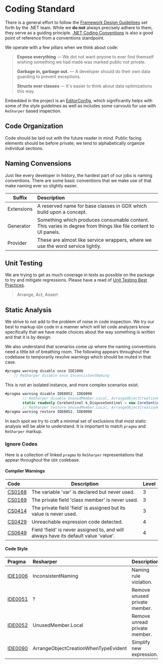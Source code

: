 # Coding Standard

There is a general effort to follow the [Framework Design Guidelines](https://docs.microsoft.com/en-us/dotnet/standard/design-guidelines/) set forth by the .NET team. While we **do not** always precisely adhere to them, they serve as a guiding principle. [.NET Coding Conventions](https://docs.microsoft.com/en-us/dotnet/csharp/programming-guide/inside-a-program/coding-conventions) is also a good point of reference from a conventions standpoint.

We operate with a few pillars when we think about code:

> **Expose everything** — We dot not want anyone to ever find themself wishing something we had made was marked public not private.
>
> **Garbage in, garbage out.** — A developer should do their own data guarding to prevent exceptions.
>
> **Structs over classes** — It's easier to think about data optimizations this way.

Embedded in the project is an [EditorConfig](https://editorconfig.org/), which significantly helps with some of the style guidelines as well as includes some carvouts for use with `ReSharper` based inspection.

## Code Organization

Code should be laid out with the future reader in mind. Public facing elements should be before private; we tend to alphabetically organize individual sections.

## Naming Convensions

Just like every developer in history, the hardest part of our jobs is naming conventions. There are some basic conventions that we make use of that make naming ever so slightly easier.

Suffix | Description
--- | :--
Extensions | A reserved name for base classes in GDX which build upon a concept.
Generator | Something which produces consumable content. This varies in degree from things like file content to UI panels.
Provider | These are almost like service wrappers, where we use the word service lightly.

## Unit Testing

We are trying to get as much coverage in tests as possible on the package to try and mitigate regressions. Please have a read of [Unit Testing Best Practices](https://docs.microsoft.com/en-us/dotnet/core/testing/unit-testing-best-practices).

> Arrange, Act, Assert

## Static Analysis

We strive to not add to the problem of noise in code inspection. We try our best to markup `GDX` code in a manner which will let code analyzers know specifically that we have made choices about the way something is written and that it is by design.

We also understand that scenarios come up where the naming conventions need a little bit of breathing room. The following appears throughout the codebase to temporarily resolve warnings which should be muted in that case.

````csharp
#pragma warning disable once IDE1006
    // ReSharper disable once InconsistentNaming
````

This is not an isolated instance, and more complex scenarios exist.

```csharp
#pragma warning disable IDE0052, IDE0090
        // ReSharper disable UnusedMember.Local, ArrangeObjectCreationWhenTypeEvident
        static readonly CoreSentinel k_DisposeSentinel = new CoreSentinel();
        // ReSharper restore UnusedMember.Local, ArrangeObjectCreationWhenTypeEvident
#pragma warning restore IDE0052, IDE0090
```

In each spot we try to craft a minimal set of exclusions that most static analysis will be able to understand. It is important to match `pragma` and `ReSharper` markup.

### Ignore Codes

Here is a collection of linked `pragma` to `ReSharper` representations that appear throughout the `GDX` codebase.

#### Compiler Warnings

|Code|Description|Level|
|:--|---|:--|
| [CS0168](https://docs.microsoft.com/en-us/dotnet/csharp/misc/cs0168) |The variable 'var' is declared but never used. | 3 |
| [CS0169](https://docs.microsoft.com/en-us/dotnet/csharp/misc/cs0169) | The private field 'class member' is never used. | 3 |
| [CS0414](https://docs.microsoft.com/en-us/dotnet/csharp/misc/cs0414) | The private field 'field' is assigned but its value is never used. | 3 |
| [CS0429](https://docs.microsoft.com/en-us/dotnet/csharp/language-reference/compiler-messages/cs0429) | Unreachable expression code detected. | 4 |
| [CS0649](https://docs.microsoft.com/en-us/dotnet/csharp/misc/cs0649) | Field 'field' is never assigned to, and will always have its default value 'value'. | 4 |

#### Code Style

| Pragma | Resharper | Description|
|:--|:--|---|
| [IDE1006](https://docs.microsoft.com/en-us/dotnet/fundamentals/code-analysis/style-rules/ide1006) | InconsistentNaming | Naming rule violation. |
| [IDE0051](https://docs.microsoft.com/en-us/dotnet/fundamentals/code-analysis/style-rules/ide0052) | ?  | Remove unused private member. |
| [IDE0052](https://docs.microsoft.com/en-us/dotnet/fundamentals/code-analysis/style-rules/ide0052) | UnusedMember.Local | Remove unread private member. |
| [IDE0090](https://docs.microsoft.com/en-us/dotnet/fundamentals/code-analysis/style-rules/ide0090) | ArrangeObjectCreationWhenTypeEvident | Simplify new expression. |